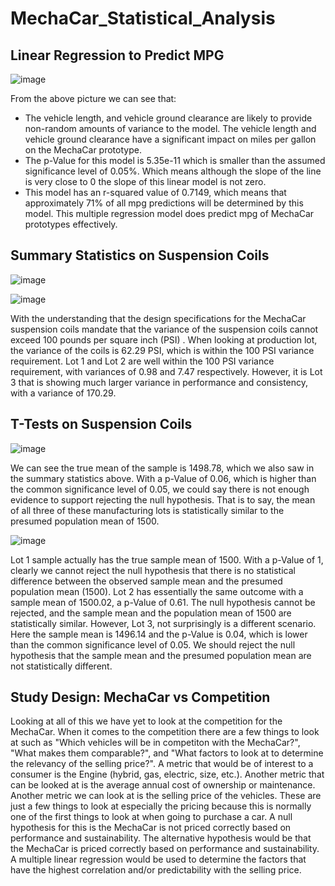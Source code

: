 # MechaCar_Statistical_Analysis

## Linear Regression to Predict MPG

![image](https://user-images.githubusercontent.com/92553694/152703239-105421ff-0356-4ee2-8a4b-e3a4430df475.png)


From the above picture we can see that: 

* The vehicle length, and vehicle ground clearance are likely to provide non-random amounts of variance to the model. The vehicle length and vehicle ground clearance have a significant impact on miles per gallon on the MechaCar prototype.
* The p-Value for this model is 5.35e-11 which is smaller than the assumed significance level of 0.05%. Which means although the slope of the line is very close to 0 the slope of this linear model is not zero.
* This model has an r-squared value of 0.7149, which means that approximately 71% of all mpg predictions will be determined by this model. This multiple regression model does predict mpg of MechaCar prototypes effectively.

## Summary Statistics on Suspension Coils

![image](https://user-images.githubusercontent.com/92553694/152705539-a8aa78b9-b3af-4e99-8411-c00356c3dbf1.png)

![image](https://user-images.githubusercontent.com/92553694/152705547-74d737bd-5619-46f9-8536-c09c8781c313.png)

With the understanding that the design specifications for the MechaCar suspension coils mandate that the variance of the suspension coils cannot exceed 100 pounds per square inch (PSI) . When looking at production lot, the variance of the coils is 62.29 PSI, which is within the 100 PSI variance requirement. Lot 1 and Lot 2 are well within the 100 PSI variance requirement, with variances of 0.98 and 7.47 respectively. However, it is Lot 3 that is showing much larger variance in performance and consistency, with a variance of 170.29.

## T-Tests on Suspension Coils

![image](https://user-images.githubusercontent.com/92553694/152707685-4a45d2ab-4650-458f-a6d8-679119e52818.png)

We can see the true mean of the sample is 1498.78, which we also saw in the summary statistics above. With a p-Value of 0.06, which is higher than the common significance level of 0.05, we could say there is not enough evidence to support rejecting the null hypothesis. That is to say, the mean of all three of these manufacturing lots is statistically similar to the presumed population mean of 1500.

![image](https://user-images.githubusercontent.com/92553694/152707703-2fd9e5f7-65bb-4df5-acae-a9627472bd91.png)

Lot 1 sample actually has the true sample mean of 1500. With a p-Value of 1, clearly we cannot reject the null hypothesis that there is no statistical difference between the observed sample mean and the presumed population mean (1500).
Lot 2 has essentially the same outcome with a sample mean of 1500.02, a p-Value of 0.61. The null hypothesis cannot be rejected, and the sample mean and the population mean of 1500 are statistically similar.
However, Lot 3, not surprisingly is a different scenario. Here the sample mean is 1496.14 and the p-Value is 0.04, which is lower than the common significance level of 0.05. We should reject the null hypothesis that the sample mean and the presumed population mean are not statistically different.

## Study Design: MechaCar vs Competition
Looking at all of this we have yet to look at the competition for the MechaCar. When it comes to the competition there are a few things to look at such as "Which vehicles will be in competiton with the MechaCar?", "What makes them comparable?", and "What factors to look at to determine the relevancy of the selling price?". A metric that would be of interest to a consumer is the Engine (hybrid, gas, electric, size, etc.). Another metric that can be looked at is the average annual cost of ownership or maintenance. Another metric we can look at is the selling price of the vehicles. These are just a few things to look at especially the pricing because this is normally one of the first things to look at when going to purchase a car. A null hypothesis for this is the MechaCar is not priced correctly based on performance and sustainability. The alternative hypothesis would be that the MechaCar is priced correctly based on performance and sustainability. A multiple linear regression would be used to determine the factors that have the highest correlation and/or predictability with the selling price.

